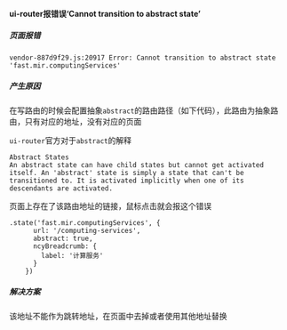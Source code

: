 #### ui-router报错误‘Cannot transition to abstract state’

##### 页面报错

```
vendor-887d9f29.js:20917 Error: Cannot transition to abstract state 'fast.mir.computingServices'
```

##### 产生原因

在写路由的时候会配置抽象`abstract`的路由路径（如下代码），此路由为抽象路由，只有对应的地址，没有对应的页面

`ui-router`官方对于`abstract`的解释

```
Abstract States
An abstract state can have child states but cannot get activated itself. An 'abstract' state is simply a state that can't be transitioned to. It is activated implicitly when one of its descendants are activated.
```

页面上存在了该路由地址的链接，鼠标点击就会报这个错误

```
.state('fast.mir.computingServices', {
      url: '/computing-services',
      abstract: true,
      ncyBreadcrumb: {
        label: '计算服务'
      }
    })
```

##### 解决方案

该地址不能作为跳转地址，在页面中去掉或者使用其他地址替换